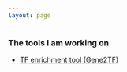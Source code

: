 ```yaml
---
layout: page
---
```


### The tools I am working on
* [TF enrichment tool (Gene2TF)](https://github.com/dolittle007/Gene2TF "Gene2TF")
